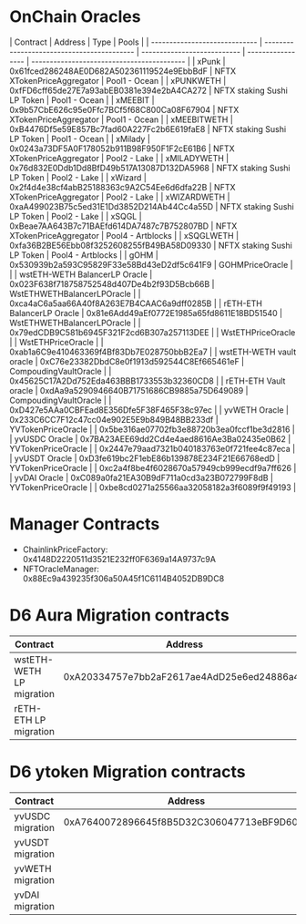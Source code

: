 # OnChain Oracles

| Contract                      | Address                                    | Type                        | Pools             |
| ----------------------------- | ------------------------------------------ | --------------------------- | ----------------- | ------------------------------------------ |
| xPunk                         | 0x61fced286248AE0D682A502361119524e9EbbBdF | NFTX XTokenPriceAggregator  | Pool1 - Ocean     |
| xPUNKWETH                     | 0xfFD6cff65de27E7a93abEB0381e394e2bA4CA272 | NFTX staking Sushi LP Token | Pool1 - Ocean     |
| xMEEBIT                       | 0x9b57CbE626c95e0Ffc7BCf5f68C800Ca08F67904 | NFTX XTokenPriceAggregator  | Pool1 - Ocean     |
| xMEEBITWETH                   | 0xB4476Df5e59E857Bc7fad60A227Fc2b6E619faE8 | NFTX staking Sushi LP Token | Pool1 - Ocean     |
| xMilady                       | 0x0243a73DF5A0F178052b911B98F950F1F2cE61B6 | NFTX XTokenPriceAggregator  | Pool2 - Lake      |
| xMILADYWETH                   | 0x76d832E0Ddb1Dd8BfD49b517A13087D132DA5968 | NFTX staking Sushi LP Token | Pool2 - Lake      |
| xWizard                       | 0x2f4d4e38cf4abB25188363c9A2C54Ee6d6dfa22B | NFTX XTokenPriceAggregator  | Pool2 - Lake      |
| xWIZARDWETH                   | 0xaA499023B75c5ed31E1Dd3852D214Ab44Cc4a55D | NFTX staking Sushi LP Token | Pool2 - Lake      |
| xSQGL                         | 0xBeae7AA643B7c71BAEfd614DA7487c7B752807BD | NFTX XTokenPriceAggregator  | Pool4 - Artblocks |
| xSQGLWETH                     | 0xfa36B2BE56Ebb08f3252608255fB49BA58D09330 | NFTX staking Sushi LP Token | Pool4 - Artblocks |
| gOHM                          | 0x530939b2a593C95829F33e58Bd43eD2df5c641F9 | GOHMPriceOracle             |                   |
| wstETH-WETH BalancerLP Oracle | 0x023F638f718758752548d407De4b2f93D5Bcb66B | WstETHWETHBalancerLPOracle  |                   | 0xca4aC6a5aa66A40f8A263E7B4CAAC6a9dff0285B |
| rETH-ETH BalancerLP Oracle    | 0x81e6Add49aEf0772E1985a65fd8611E18BD51540 | WstETHWETHBalancerLPOracle  |                   | 0x79edCDB9C581b6945F321F2cd6B307a257113DEE |
| WstETHPriceOracle             |                                            | WstETHPriceOracle           |                   | 0xab1a6C9e410463369f4Bf83Db7E028750bbB2Ea7 |
| wstETH-WETH vault oracle      | 0xC76e23382DbdC8e0f1913d592544C8Ef665461eF | CompoudingVaultOracle       |                   | 0x45625C17A2Dd752Eda463BBB1733553b32360CD8 |
| rETH-ETH Vault oracle         | 0xdAa9a5290946640B71751686CB9885a75D649089 | CompoudingVaultOracle       |                   | 0xD427e5AAa0CBFEad8E356Dfe5F38F465F38c97ec |
| yvWETH Oracle                 | 0x233C6CC7F12c47cc04e902E5E9b849B48BB233df | YVTokenPriceOracle          |                   | 0x5be316ae07702fb3e88720b3ea0fccf1be3d2816 |
| yvUSDC Oracle                 | 0x7BA23AEE69dd2Cd4e4aed8616Ae3Ba02435e0B62 | YVTokenPriceOracle          |                   | 0x2447e79aad7321b040183763e0f721fee4c87eca |
| yvUSDT Oracle                 | 0xD3fe619bc2F1ebE86b139878E234F21E66768edD | YVTokenPriceOracle          |                   | 0xc2a4f8be4f6028670a57949cb999ecdf9a7ff626 |
| yvDAI Oracle                  | 0xC089a0fa21EA30B9dF711a0cd3a23B072799F8dB | YVTokenPriceOracle          |                   | 0xbe8cd0271a25566aa32058182a3f6089f9f49193 |

# Manager Contracts

- ChainlinkPriceFactory: 0x4148D2220511d3521E232ff0F6369a14A9737c9A
- NFTOracleManager: 0x88Ec9a439235f306a50A45f1C6114B4052DB9DC8

# D6 Aura Migration contracts

| Contract                 | Address                                    | Type            |
| ------------------------ | ------------------------------------------ | --------------- |
| wstETH-WETH LP migration | 0xA20334757e7bb2aF2617ae4AdD25e6ed24886a40 | AuraLPMigration |
| rETH-ETH LP migration    |                                            | AuraLPMigration |

# D6 ytoken Migration contracts

| Contract         | Address                                    | Type             |
| ---------------- | ------------------------------------------ | ---------------- |
| yvUSDC migration | 0xA7640072896645f8B5D32C306047713eBF9D60F3 | YVTokenMigration |
| yvUSDT migration |                                            | YVTokenMigration |
| yvWETH migration |                                            | YVTokenMigration |
| yvDAI migration  |                                            | YVTokenMigration |
